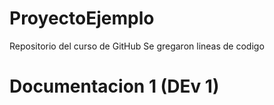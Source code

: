 # ProyectoEjemplo
Repositorio del curso de GitHub 
Se gregaron lineas de codigo
# Documentacion 1 (DEv 1)